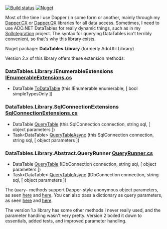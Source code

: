 [![Build status](https://ci.appveyor.com/api/projects/status/jff4nlapxigmxd1q?svg=true)](https://ci.appveyor.com/project/adamosoftware/datatables-library)
[![Nuget](https://img.shields.io/nuget/v/DataTables.Library)](https://www.nuget.org/packages/DataTables.Library/)

Most of the time I use Dapper (in some form or another, mainly through my [Dapper.CX](https://github.com/adamosoftware/Dapper.CX) or [Dapper.QX](https://github.com/adamfoneil/Dapper.QX) libraries for all data access. Sometimes, I need to use ADO.NET DataTables for really dynamic things, such as in my [SqlIntegration](https://github.com/adamosoftware/SqlIntegration) project. The syntax for querying DataTables isn't terribly convenient, so that's why this library exists.

Nuget package: **DataTables.Library** (formerly AdoUtil.Library)

Version 2.x of this library offers these extension methods:

### DataTables.Library.IEnumerableExtensions [IEnumerableExtensions.cs](https://github.com/adamfoneil/DataTables.Library/blob/master/DataTables.Library/IEnumerableExtensions.cs#L9)
- DataTable [ToDataTable](https://github.com/adamfoneil/DataTables.Library/blob/master/DataTables.Library/IEnumerableExtensions.cs#L14)
 (this IEnumerable<T> enumerable, [ bool simpleTypesOnly ])

### DataTables.Library.SqlConnectionExtensions [SqlConnectionExtensions.cs](https://github.com/adamfoneil/DataTables.Library/blob/master/DataTables.Library/SqlConnectionExtensions.cs#L7)
- DataTable [QueryTable](https://github.com/adamfoneil/DataTables.Library/blob/master/DataTables.Library/SqlConnectionExtensions.cs#L9)
 (this SqlConnection connection, string sql, [ object parameters ])
- Task\<DataTable\> [QueryTableAsync](https://github.com/adamfoneil/DataTables.Library/blob/master/DataTables.Library/SqlConnectionExtensions.cs#L12)
 (this SqlConnection connection, string sql, [ object parameters ])

### DataTables.Library.Abstract.QueryRunner [QueryRunner.cs](https://github.com/adamfoneil/DataTables.Library/blob/master/DataTables.Library/Abstract/QueryRunner.cs#L9)
- DataTable [QueryTable](https://github.com/adamfoneil/DataTables.Library/blob/master/DataTables.Library/Abstract/QueryRunner.cs#L15)
 (IDbConnection connection, string sql, [ object parameters ])
- Task\<DataTable\> [QueryTableAsync](https://github.com/adamfoneil/DataTables.Library/blob/master/DataTables.Library/Abstract/QueryRunner.cs#L28)
 (IDbConnection connection, string sql, [ object parameters ])

The `Query-` methods support Dapper-style anonymous object parameters, as seen [here](https://github.com/adamosoftware/AdoUtil/blob/master/Testing/QueryTableTests.cs#L29) and [here](https://github.com/adamosoftware/AdoUtil/blob/master/Testing/QueryTableTests.cs#L49). You can also pass a dictionary as query parameters, as seen [here](https://github.com/adamosoftware/AdoUtil/blob/master/Testing/QueryTableTests.cs#L59) and [here](https://github.com/adamosoftware/AdoUtil/blob/master/Testing/QueryTableTests.cs#L72).

The version 1.x library has some other methods I never really used, and the parameter handling wasn't very pretty. Version 2 boiled it down to essentials, added tests, and improved parameter handling.
